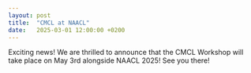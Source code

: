 ```yaml
---
layout: post
title:  "CMCL at NAACL"
date:   2025-03-01 12:00:00 +0200
---
```




Exciting news! We are thrilled to announce that the CMCL Workshop will take place on May 3rd alongside NAACL 2025! See you there! 
